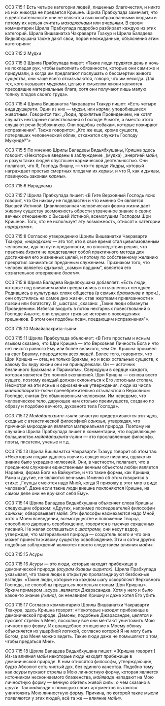 ССЗ 7.15:1	Есть четыре категории людей, лишенных благочестия, и никто из них никогда не предается Кришне. Шрила Прабхупада замечает, что в действительности они не являются высокообразованными людьми и потому их нельзя считать _махаджанами_ или _ачарьями._ В своем комментарии Шрила Прабхупада подробно разбирает каждую из этих категорий. Шрила Вишванатха Чакраварти Тхакур и Шрила Баладева Видьябхушана также дают свои, порой неожиданные, объяснения этим категориям:

ССЗ 7.15:2	Мудхи

ССЗ 7.15:3	Шрила Прабхупада пишет: «Такие люди трудятся день и ночь не покладая рук, чтобы выполнить обязанности, которые они сами же и придумали, а когда им предлагают послушать о бессмертии живого существа, они чаще всего отказываются, говоря, что им некогда. Для тех, кого называют _мудхами,_ целью и смыслом жизни являются преходящие материальные блага, хотя они получают лишь малую толику плодов своего труда».

ССЗ 7.15:4	Шрила Вишванатха Чакраварти Тхакур пишет: «Есть четыре вида _душкрити._ Одни из них — _мудхи,_ или _карми,_ уподобившиеся животным. Говорится так: „Люди, проклятые Провидением, не хотят слушать нектарные повествования о Господе Ачьюте, а вместо этого слушают речи безбожников. Они подобны собакам, которые пожирают испражнения". Также говорится: „Кто же еще, кроме существ, потерявших человеческий облик, откажется служить Господу Мукунде?"»

ССЗ 7.15:5	По мнению Шрилы Баладевы Видьябхушаны, Кришна здесь говорит: «Некоторые введены в заблуждение _(мудха) _энергией _майи,_ и разум таких людей опустошен кармической деятельностью. Они полагают, что Я, Господь Вишну, — что-то вроде Индры, который награждает простых смертных плодами их _кармы,_ и что Я, как и _дживы,_ повинуюсь законам _кармы»._

ССЗ 7.15:6	Нарадхамы

ССЗ 7.15:7	Шрила Прабхупада пишет: «В Гите Верховный Господь ясно говорит, что Он никому не подвластен и что именно Он является Высшей Истиной. Цивилизованная человеческая форма жизни дает живому существу возможность обрести утраченное знание о своих вечных отношениях с Высшей Истиной, всемогущим Господом Шри Кришной. Того, кто не использует эту возможность, относят к категории _нарадхама»._

ССЗ 7.15:8	Согласно утверждению Шрилы Вишванатхи Чакраварти Тхакура, _«нарадхама —_ это тот, кто в свое время стал цивилизованным человеком, идя по пути преданности, но впоследствии решил, что практика _бхакти_ не представляет собой практичного метода для достижения его жизненных целей, и потому по собственному желанию прекратил заниматься преданным служением. Признаком того, что человек является _адхамой,_ „самым падшим", является его сознательное отвержение _бхакти»._

ССЗ 7.15:9	Шрила Баладева Видьябхушана добавляет: «Есть люди, которые под влиянием _майи_ превратились в отъявленных негодяев. Родившись в культурных слоях общества (в семьях _брахманов_ и проч.), они опустились на самое дно жизни, став жертвами привязанности к поэзии или богатству. В _шастрах _сказано: „Такие люди обмануты Провидением. Избегая входить в поток нектарных повествований о Господе Ачьюте, они слушают грязные истории о похождениях грешников. В этом они подобны псам, поедающим испражнения"».

ССЗ 7.15:10	Майайапахрита-гьяни

ССЗ 7.15:11	Шрила Прабхупада объясняет: «В Гите простым и ясным языком сказано, что Шри Кришна — это Верховная Личность Бога и что нет никого равного Ему или более великого, чем Он. Кришна произвел на свет Брахму, прародителя всех людей. Более того, говорится, что Шри Кришна — отец не только Брахмы, но и всех остальных существ, к какому бы виду жизни они ни принадлежали. Он — источник безличного Брахмана и Параматмы, Сверхдуши в сердце каждого, которая является Его полной экспансией. Шри Кришна — основа всего сущего, поэтому каждый должен склониться к Его лотосным стопам. Несмотря на эти ясные и однозначные утверждения, люди из числа _майайапахрита-гьяни_ пренебрежительно отзываются о Верховном Господе, считая Его обыкновенным человеком. Им неведомо, что человеческое тело, дарующее нам столько преимуществ, создано по образу и подобию вечного, духовного тела Господа».

ССЗ 7.15:12	_Майайапахрита-гьяни_ зачастую придерживаются взглядов, сходных с атеистической философией _санкхьи,_ утверждая, что причиной мироздания является материальная природа. Поэтому не случайно Шрила Прабхупада пишет в комментарии, что подавляющее большинство _майайапахрита-гьяни_ — это прославленные философы, поэты, писатели, ученые и т.д.

ССЗ 7.15:13	Шрила Вишванатха Чакраварти Тхакур говорит об этом так: «Некоторым людям удалось изучить священные писания, однако их знание было украдено иллюзией. Они, в частности, полагают, что в преданном служении единственным вечным объектом любви является Нараяна, форма Бога на Вайкунтхе, и что такие формы, как Кришна, Рама и другие, не являются вечными. Именно об этом говорится в стихе: „Глупцы смеются надо Мной, когда Я прихожу в этот мир в виде человека". Даже если такие люди внешне поклоняются Кришне, на самом деле они не вручают себя Ему».

ССЗ 7.15:14	Шрила Баладева Видьябхушана объясняет слова Кришны следующим образом: «Других, например последователей философии _санкхьи,_ обворовывает _майя._ Эти философы насмехаются надо Мной, хотя о Моем всеведении, всемогуществе и положении Творца, способного даровать освобождение, говорится в тысячах священных писаний. Не желая соглашаться с _шастрами,_ они несут вздор, утверждая, что материальная природа — создатель всего и что она может принести живому существу освобождение. Эти и сотни других подобных заблуждений являются просто следствием влияния _майи»._

ССЗ 7.15:15	Асуры

ССЗ 7.15:16	_Асуры_ — это люди, которые находят прибежище в демонической природе _(асурам бхавам ашритах)._ Шрила Прабхупада указывает, что такие люди в открытую пропагандируют безбожные взгляды: «Такие люди, которые на каждом шагу оскорбляют Верховного Господа, не способны предаться лотосным стопам Шри Кришны». Ярким примером _асура _является Джарасандха. Хотя у него и было какое-то знание _(гьяна),_ он ненавидел Кришну и даже хотел Его убить.

ССЗ 7.15:17	Согласно комментарию Шрилы Вишванатхи Чакраварти Тхакура, здесь Кришна говорит: «Некоторые находят прибежище в демонической природе. Демоны, подобные Джарасандхе, целятся и пускают стрелы в Меня, поскольку все они мечтают уничтожить Мою личностную форму. Их враждебное отношение к Моему облику объясняется их ущербной логикой, согласно которой Я не могу быть Богом, раз Меня можно видеть. Такие люди даже не помышляют о том, чтобы предаться Мне».

ССЗ 7.15:18	Шрила Баладева Видьябхушана пишет: «[Кришна говорит:] Из-за влияния _майи_ некоторые люди находят прибежище в демонической природе. К ним относятся философы, утверждающие, будто Абсолют есть чистый дух, без единого качества. Подобно тому как _асуры_ пускают стрелы в Мою личностную форму, которая является источником нескончаемого блаженства, _майявади_ нападают на Мою личностную форму — вечную обитель живой силы, о чем сказано в _шрути._ Так _майявади_ с помощью своих аргументов пытаются уничтожить Мою личностную форму. Причина, по которой такие мысли появляются у этих людей, всё та же — влияние _майи»._